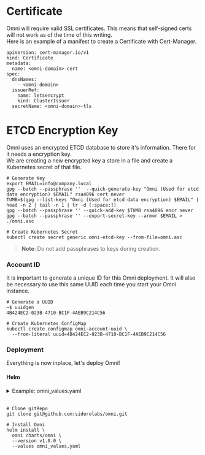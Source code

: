 # Certificate
Omni will require valid SSL certificates. This means that self-signed certs will not work as of the time of this writing.</br>
Here is an example of a manifest to create a Certificate with Cert-Manager.

```shell
apiVersion: cert-manager.io/v1
kind: Certificate
metadata:
  name: <omni-domain>-cert
spec:
  dnsNames:
    - <omni-domain>
  issuerRef:
    name: letsencrypt
    kind: ClusterIssuer
  secretName: <omni-domain>-tls
```

# ETCD Encryption Key
Omni uses an encrypted ETCD database to store it's information. There for it needs a encryption key.<br>
We are creating a new encrypted key a store in a file and create a Kubernetes secret of that file.

```shell
# Generate Key
export EMAIL=info@company.local
gpg --batch --passphrase ''  --quick-generate-key "Omni (Used for etcd data encryption) $EMAIL" rsa4096 cert never
TUMB=$(gpg --list-keys "Omni (Used for etcd data encryption) $EMAIL" | head -n 2 | tail -n 1 | tr -d [:space:])
gpg --batch --passphrase '' --quick-add-key $TUMB rsa4096 encr never
gpg --batch --passphrase '' --export-secret-key --armor $EMAIL > ./omni.asc
```
```shell
# Create Kubernetes Secret
kubectl create secret generic omni-etcd-key --from-file=omni.asc
```
> **Note**: Do not add passphrases to keys during creation.

### Account ID
It is important to generate a unique ID for this Omni deployment. It will also be necessary to use this same UUID each time you start your Omni instance.

```shell
# Generate a UUID
~$ uuidgen 
4B424EC2-023B-4710-BC1F-4AEB9C214C56
```
```shell
# Create Kubernetes ConfigMap
kubectl create configmap omni-account-uuid \
  --from-literal uuid=4B424EC2-023B-4710-BC1F-4AEB9C214C56
```

### Deployment
Everything is now inplace, let's deploy Omni!

#### Helm
<details>
<summary>Example: omni_values.yaml</summary>

```shell
# -- Number of pods of the deployment (only applies for Omni Deployment)
replicaCount: 1

omniAccount:
  existingConfigMap: "omni-account-uuid"

tls:
  # -- Domain that is used by Omni
  domain: "<omni-domain>"
  # -- existing Secret that contains the certificate and key
  existingTlsSecret: "<omni-domain>-tls"

etcd:
  # -- existing Secret that contains the ETCD encryption key
  encryptionKeySecret: "omni-etcd-key"

authentication:
  # -- There are 2 option for authentication. saml or auth0
  # -- Which authentication type
  type: saml
  saml:
    # -- SAML URL
    url: "https://<keycloak-domain>/realms/omni/protocol/saml/descriptor"

wireguard:
  # -- IP Address of the service that exposes wireguard
  ipAddr: "<ipaddress of the LoadBalancer>"

service:
  # -- IP Address of the LoadBalancer
  loadBalancerIP: "<predefined ipadress>"

```
</details></br>

```shell
# Clone gitRepo
git clone git@github.com:siderolabs/omni.git
```
```shell
# Install Omni
helm install \
  omni charts/omni \
  --version v1.0.0 \
  --values omni_values.yaml
```
